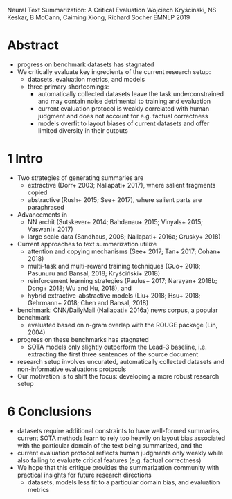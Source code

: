Neural Text Summarization: A Critical Evaluation
Wojciech Kryściński, NS Keskar, B McCann, Caiming Xiong, Richard Socher
EMNLP 2019

# Abstract

* progress on benchmark datasets has stagnated
* We critically evaluate key ingredients of the current research setup:
  * datasets, evaluation metrics, and models
  * three primary shortcomings:
    * automatically collected datasets leave the task underconstrained and
      may contain noise detrimental to training and evaluation
    * current evaluation protocol is weakly correlated with human judgment and
      does not account for e.g. factual correctness
    * models overfit to layout biases of current datasets and offer
      limited diversity in their outputs

# 1 Intro

* Two strategies of generating summaries are
  * extractive (Dorr+ 2003; Nallapati+ 2017), where salient fragments copied
  * abstractive (Rush+ 2015; See+ 2017), where salient parts are paraphrased
* Advancements in
  * NN archit (Sutskever+ 2014; Bahdanau+ 2015; Vinyals+ 2015; Vaswani+ 2017)
  * large scale data (Sandhaus, 2008; Nallapati+ 2016a; Grusky+ 2018)
* Current approaches to text summarization utilize
  * attention and copying mechanisms (See+ 2017; Tan+ 2017; Cohan+ 2018)
  * multi-task and multi-reward training techniques
    (Guo+ 2018; Pasunuru and Bansal, 2018; Kryściński+ 2018)
  * reinforcement learning strategies
    (Paulus+ 2017; Narayan+ 2018b; Dong+ 2018; Wu and Hu, 2018), and
  * hybrid extractive-abstractive models
    (Liu+ 2018; Hsu+ 2018; Gehrmann+ 2018; Chen and Bansal, 2018)
* benchmark: CNN/DailyMail (Nallapati+ 2016a) news corpus, a popular benchmark
  * evaluated based on n-gram overlap with the ROUGE package (Lin, 2004)
* progress on these benchmarks has stagnated
  * SOTA models only slightly outperform the Lead-3 baseline,
    i.e. extracting the first three sentences of the source document
* research setup involves uncurated, automatically collected datasets and
  non-informative evaluations protocols
* Our motivation is to shift the focus: developing a more robust research setup

# 6 Conclusions

* datasets require additional constraints to have well-formed summaries,
  current SOTA methods learn to rely too heavily on layout bias associated with
  the particular domain of the text being summarized, and the
* current evaluation protocol
  reflects human judgments only weakly while also
  failing to evaluate critical features (e.g. factual correctness)
* We hope that this critique provides the summarization community with
  practical insights for future research directions 
  * datasets, models less fit to a particular domain bias, and evaluation metrics

